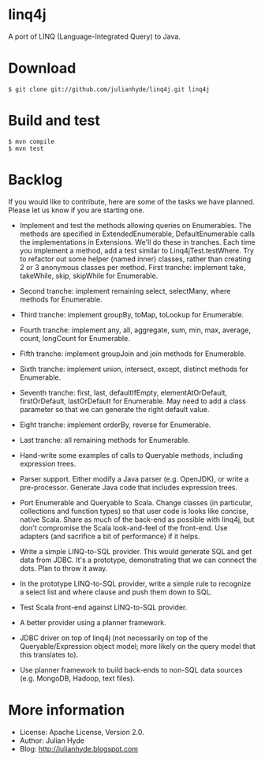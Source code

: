 linq4j
======

A port of LINQ (Language-Integrated Query) to Java.

Download
========

    $ git clone git://github.com/julianhyde/linq4j.git linq4j

Build and test
==============

    $ mvn compile
    $ mvn test

Backlog
=======

If you would like to contribute, here are some of the tasks we have planned.
Please let us know if you are starting one.

* Implement and test the methods allowing queries on Enumerables. The methods
  are specified in ExtendedEnumerable, DefaultEnumerable calls the
  implementations in Extensions. We'll do these in tranches. Each time you
  implement a method, add a test similar to Linq4jTest.testWhere.
  Try to refactor out some helper (named inner) classes, rather than creating
  2 or 3 anonymous classes per method.
  First tranche: implement take, takeWhile, skip, skipWhile for Enumerable.

* Second tranche: implement remaining select, selectMany, where methods for
  Enumerable.

* Third tranche: implement groupBy, toMap, toLookup for Enumerable.

* Fourth tranche: implement any, all, aggregate, sum, min, max, average, count,
  longCount for Enumerable.

* Fifth tranche: implement groupJoin and join methods for Enumerable.

* Sixth tranche: implement union, intersect, except, distinct methods for
  Enumerable.

* Seventh tranche: first, last, defaultIfEmpty, elementAtOrDefault,
  firstOrDefault, lastOrDefault for Enumerable. May need to add a class
  parameter so that we can generate the right default value.

* Eight tranche: implement orderBy, reverse for Enumerable.

* Last tranche: all remaining methods for Enumerable.

* Hand-write some examples of calls to Queryable methods, including expression
  trees.

* Parser support. Either modify a Java parser (e.g. OpenJDK), or write a
  pre-processor. Generate Java code that includes expression trees.

* Port Enumerable and Queryable to Scala. Change classes (in particular,
  collections and function types) so that user code is looks like concise,
  native Scala. Share as much of the back-end as possible with linq4j, but
  don't compromise the Scala look-and-feel of the front-end. Use adapters
  (and sacrifice a bit of performance) if it helps.

* Write a simple LINQ-to-SQL provider. This would generate SQL and get data
  from JDBC. It's a prototype, demonstrating that we can connect the dots.
  Plan to throw it away.

* In the prototype LINQ-to-SQL provider, write a simple rule to recognize a
  select list and where clause and push them down to SQL.

* Test Scala front-end against LINQ-to-SQL provider.

* A better provider using a planner framework.

* JDBC driver on top of linq4j (not necessarily on top of the
  Queryable/Expression object model; more likely on the query model that this
  translates to).

* Use planner framework to build back-ends to non-SQL data sources (e.g.
  MongoDB, Hadoop, text files).

More information
================

* License: Apache License, Version 2.0.
* Author: Julian Hyde
* Blog: http://julianhyde.blogspot.com

